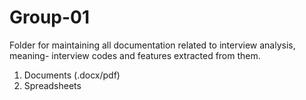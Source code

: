 # Group-01

Folder for maintaining all documentation related to interview analysis, meaning- interview codes and features extracted from them.
1) Documents (.docx/pdf)
2) Spreadsheets  

